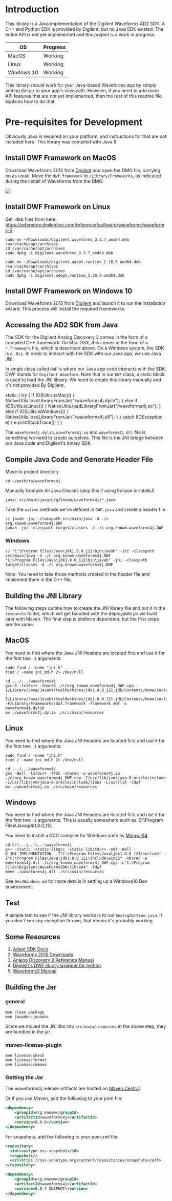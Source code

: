 # Introduction

This library is a Java implementation of the Digilent Waveforms AD2 SDK. A C++ and Python SDK is provided by Digilent, but no Java SDK existed. The entire API is not yet implemented and this project is a work in progress.

|OS | Progress |
|---|---|
|MacOS|Working|
|Linux|Working|
|Windows 10|Working|

This library should work for your Java-based Waveforms app by simply adding the jar to your app's classpath. However, if you need to add more API features that are not yet implemented, then the rest of this readme file explains how to do that.

# Pre-requisites for Development

Obviously Java is required on your platform, and instructions for that are not included here. This library was compiled with Java 8.

## Install DWF Framework on MacOS

Download Waveforms 2015 from [Digilent](https://reference.digilentinc.com/reference/software/waveforms/waveforms-3/start?redirect=1#newest) and open the DMG file, carrying on as usual. Move the `dwf.framework` to `/Library/Frameworks`, as indicated during the install of Waveforms from the DMG:

![](AD2_SDK/_img/Framework.png)

## Install DWF Framework on Linux

Get .deb files from here: <https://reference.digilentinc.com/reference/software/waveforms/waveforms-3>

    sudo mv ~/Downloads/digilent.waveforms_3.3.7_amd64.deb /var/cache/apt/archives
    cd /var/cache/apt/archives
    sudo dpkg -i digilent.waveforms_3.3.7_amd64.deb
    
    sudo mv ~/Downloads/digilent.adept.runtime_2.16.5-amd64.deb /var/cache/apt/archives
    cd /var/cache/apt/archives
    sudo dpkg -i digilent.adept.runtime_2.16.5-amd64.deb

## Install DWF Framework on Windows 10

Download Waveforms 2015 from [Digilent](https://reference.digilentinc.com/reference/software/waveforms/waveforms-3/start?redirect=1#newest) and launch it to run the installation wizard. This process will install the required frameworks.

## Accessing the AD2 SDK from Java

The SDK for the Digilent Analog Discovery 2 comes in the form of a compiled C++ framework. On Mac OSX, this comes in the form of a `*.framework` file, which is described above. On a Windows system, the SDK is a `.DLL`. In order to interact with the SDK with our Java app, we use Java JNI.

In single class called `DWF` is where our Java app code interacts with the SDK. DWF stands for `Digilent Waveform`. Note that in our `DWF` class, a static block is used to load the JNI library. We need to create this library manually and it's not provided By Digilent.

  static {
    try {
      if (OSUtils.isMac()) {
        NativeUtils.loadLibraryFromJar("/waveforms4j.dylib");
      }
      else if (OSUtils.isLinux()) {
          NativeUtils.loadLibraryFromJar("/waveforms4j.so");
      }
      else if (OSUtils.isWindows()) {
          NativeUtils.loadLibraryFromJar("/waveforms4j.dll");
      }
    } catch (IOException e) {
      e.printStackTrace();
    }
  }
    
The `waveforms4j.dylib`, `waveforms4j.so` and `waveforms4j.dll` file is something we need to create ourselves. This file is the JNI bridge between our Java code and Digilent's binary SDK.

## Compile Java Code and Generate Header File

Move to project directory
    
    cd ~/path/to/waveforms4j

Manually Compile All Java Classes (skip this if using Eclipse or IntelliJ)

    javac src/main/java/org/knowm/waveforms4j/*.java

Take the `native` methods we've defined in `DWF.java` and create a header file.

    // javah -jni -classpath src/main/java -d ./c org.knowm.waveforms4j.DWF
    javah -jni -classpath target/classes -d ./c org.knowm.waveforms4j.DWF

### Windows

    // "C:\Program Files\Java\jdk1.8.0_112\bin\javah" -jni -classpath src/main/java -d ./c org.knowm.waveforms4j.DWF
    "C:\Program Files\Java\jdk1.8.0_112\bin\javah" -jni -classpath target/classes -d ./c org.knowm.waveforms4j.DWF

Note: You need to take those methods created in the header file and implement them in the C++ file.

## Building the JNI Library

The following steps outline how to create the JNI library file and put it in the `resources` folder, which will get bundled with the deployable jar we build later with Maven. The final step is platform dependent, but the first steps are the same.

## MacOS

You need to find where the Java JNI Headers are located first and use it for the first two `-I` arguments:

    sudo find / -name "jni.h"
    find / -name jni_md.h 2> /dev/null

    cd .../.../waveforms4j
    gcc-6 -lstdc++ -shared ./c/org_knowm_waveforms4j_DWF.cpp -I/Library/Java/JavaVirtualMachines/jdk1.8.0_121.jdk/Contents/Home/include -I/Library/Java/JavaVirtualMachines/jdk1.8.0_121.jdk/Contents/Home/include/darwin -F/Library/Frameworks/dwf.framework -framework dwf -o waveforms4j.dylib
    mv ./waveforms4j.dylib ./src/main/resources

## Linux

You need to find where the Java JNI Headers are located first and use it for the first two `-I` arguments:

    sudo find / -name "jni.h"
    find / -name jni_md.h 2> /dev/null

	cd .../.../waveforms4j
    gcc -Wall -lstdc++ -fPIC -shared -o waveforms4j.so ./c/org_knowm_waveforms4j_DWF.cpp -I/usr/lib/jvm/java-8-oracle/include -I/usr/lib/jvm/java-8-oracle/include/linux -L/usr/lib -ldwf
    mv ./waveforms4j.so ./src/main/resources

 
## Windows

You need to find where the Java JNI Headers are located first and use it for the first two `-I` arguments. This is usually somewhere such as: C:\Program Files\Java\jdk1.8.0_112.

You need to install a GCC compiler for Windows such as [Mingw-64](https://sourceforge.net/projects/mingw-w64/).

	cd C:\...\...\...\waveforms4j
	g++ -static -static-libgcc -static-libstdc++ -m64 -Wall -D_JNI_IMPLEMENTATION_ -I"C:\Program Files\Java\jdk1.8.0_121\include" -I"C:\Program Files\Java\jdk1.8.0_121\include\win32" -shared -o waveforms4j.dll ./c/org_knowm_waveforms4j_DWF.cpp -L"C:\Program Files\Digilent\WaveFormsSDK\lib\x64" -ldwf
    move ./waveforms4j.dll ./src/main/resources

See `Dev4Windows.md` for more details in setting up a Windows10 Dev environment.

## Test

A simple test to see if the JNI library works is to run `AnalogOutSine.java`. If you don't see any exception thrown, that means it's probably working.

## Some Resources

1. [Adept SDK Docs](https://reference.digilentinc.com/reference/software/adept/start?redirect=1id=digilent_adept_2#software_downloads)
1. [Waveforms 2015 Downloads](https://reference.digilentinc.com//reference/software/waveforms/waveforms-3/start?redirect=1id=waveforms3)
1. [Analog Discovery 2 Reference Manual](https://reference.digilentinc.com/analog_discovery_2/refmanual)
1. [Digilent's DWF library wrapper for python](https://github.com/amuramatsu/dwf)
1. [Waveforms3 Manual](https://reference.digilentinc.com/waveforms3/refmanual)

## Building the Jar

### general

    mvn clean package  
    mvn javadoc:javadoc  
    
Since we moved the JNI libs into `src/main/resources` in the above step, they are bundled in the jar.

### maven-license-plugin

    mvn license:check
    mvn license:format
    mvn license:remove
    
### Getting the Jar

The waveforms4j release artifacts are hosted on [Maven Central](https://search.maven.org/#search%7Cga%7C1%7Cg%3A%22org.knowm.waveforms4j%22).

Or if you use Maven, add the following to your pom file:

```xml
<dependency>
    <groupId>org.knowm</groupId>
    <artifactId>waveforms4j</artifactId>
    <version>0.0.6</version>
</dependency>
```
For snapshots, add the following to your pom.xml file:
```xml
<repository>
  <id>sonatype-oss-snapshot</id>
  <snapshots/>
  <url>https://oss.sonatype.org/content/repositories/snapshots</url>
</repository>

<dependency>
    <groupId>org.knowm</groupId>
    <artifactId>waveforms4j</artifactId>
    <version>0.0.7-SNAPHOT</version>
</dependency>
```
